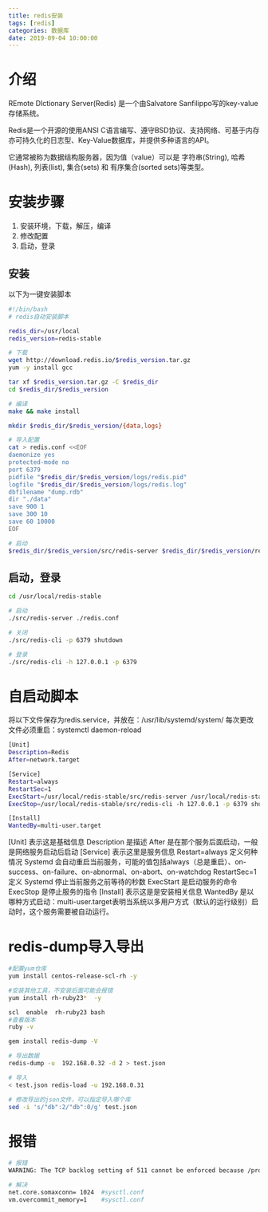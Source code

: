 ```yaml
---
title: redis安装 
tags: [redis]
categories: 数据库
date: 2019-09-04 10:00:00
---
```



# 介绍
REmote DIctionary Server(Redis) 是一个由Salvatore Sanfilippo写的key-value存储系统。

Redis是一个开源的使用ANSI C语言编写、遵守BSD协议、支持网络、可基于内存亦可持久化的日志型、Key-Value数据库，并提供多种语言的API。

它通常被称为数据结构服务器，因为值（value）可以是 字符串(String), 哈希(Hash), 列表(list), 集合(sets) 和 有序集合(sorted sets)等类型。
# 安装步骤

 1. 安装环境，下载，解压，编译
 2. 修改配置
 3. 启动，登录

## 安装
以下为一键安装脚本
``` bash
#!/bin/bash
# redis自动安装脚本

redis_dir=/usr/local
redis_version=redis-stable

# 下载
wget http://download.redis.io/$redis_version.tar.gz
yum -y install gcc

tar xf $redis_version.tar.gz -C $redis_dir
cd $redis_dir/$redis_version

# 编译
make && make install

mkdir $redis_dir/$redis_version/{data,logs}

# 导入配置
cat > redis.conf <<EOF
daemonize yes
protected-mode no
port 6379
pidfile "$redis_dir/$redis_version/logs/redis.pid"
logfile "$redis_dir/$redis_version/logs/redis.log"
dbfilename "dump.rdb"
dir "./data"
save 900 1
save 300 10
save 60 10000
EOF

# 启动
$redis_dir/$redis_version/src/redis-server $redis_dir/$redis_version/redis.conf
```

## 启动，登录

``` bash
cd /usr/local/redis-stable

# 启动
./src/redis-server ./redis.conf

# 关闭
./src/redis-cli -p 6379 shutdown

# 登录
./src/redis-cli -h 127.0.0.1 -p 6379
```

# 自启动脚本
将以下文件保存为redis.service，并放在：/usr/lib/systemd/system/
每次更改文件必须重启：systemctl daemon-reload

``` bash
[Unit]
Description=Redis
After=network.target

[Service]
Restart=always
RestartSec=1
ExecStart=/usr/local/redis-stable/src/redis-server /usr/local/redis-stable/redis.conf  --daemonize no
ExecStop=/usr/local/redis-stable/src/redis-cli -h 127.0.0.1 -p 6379 shutdown

[Install]
WantedBy=multi-user.target
```
[Unit] 表示这是基础信息
Description 是描述
After 是在那个服务后面启动，一般是网络服务启动后启动
[Service] 表示这里是服务信息
Restart=always 定义何种情况 Systemd 会自动重启当前服务，可能的值包括always（总是重启）、on-success、on-failure、on-abnormal、on-abort、on-watchdog
RestartSec=1 定义 Systemd 停止当前服务之前等待的秒数
ExecStart 是启动服务的命令
ExecStop 是停止服务的指令
[Install] 表示这是是安装相关信息
WantedBy 是以哪种方式启动：multi-user.target表明当系统以多用户方式（默认的运行级别）启动时，这个服务需要被自动运行。

# redis-dump导入导出

```bash
#配置yum仓库
yum install centos-release-scl-rh -y

#安装其他工具，不安装后面可能会报错
yum install rh-ruby23*  -y

scl  enable  rh-ruby23 bash
#查看版本
ruby -v

gem install redis-dump -V
```



```bash
# 导出数据
redis-dump -u  192.168.0.32 -d 2 > test.json

# 导入
< test.json redis-load -u 192.168.0.31

# 修改导出的json文件，可以指定导入哪个库
sed -i 's/"db":2/"db":0/g' test.json
```



# 报错

``` bash
# 报错
WARNING: The TCP backlog setting of 511 cannot be enforced because /proc/sys/net/core/somaxconn is set to the lower value of 128.

# 解决
net.core.somaxconn= 1024  #sysctl.conf
vm.overcommit_memory=1	  #sysctl.conf
```